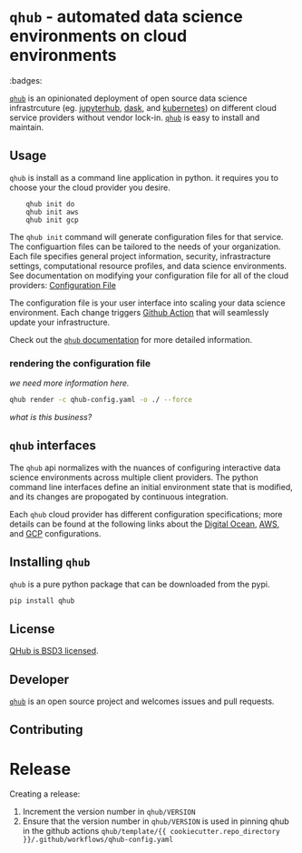 # `qhub` - automated data science environments on cloud environments

:badges:

[`qhub`][qhub] is an opinionated deployment of open source data science infrastrcuture (eg. [jupyterhub], [dask], and [kubernetes]) on different cloud service providers without vendor lock-in. [`qhub`][qhub] is easy to install and maintain.

## Usage

`qhub` is install as a command line application in python. it requires you to choose your the cloud provider you desire.

        qhub init do
        qhub init aws
        qhub init gcp

The `qhub init` command will generate configuration files for that service. The configuartion files can be tailored to the needs of your organization. Each file specifies general project information, security, infrastracture settings, computational resource profiles, and data science environments. See documentation on modifying your configuration file for all of the cloud providers: [Configuration File](https://github.com/Quansight/qhub/blob/master/docs/docs/aws/configuration.md) 

The configuration file is your user interface into scaling your data science environment. Each change triggers [Github Action] that will seamlessly update your infrastructure.

Check out the [`qhub` documentation][docs] for more detailed information.

### rendering the configuration file

_we need more information here._

```bash
qhub render -c qhub-config.yaml -o ./ --force
```
_what is this business?_

## `qhub` interfaces

The `qhub` api normalizes with the nuances of configuring interactive data science environments across multiple client providers. The python command line interfaces define an initial environment state that is modified, and its changes are propogated by continuous integration.

Each `qhub` cloud provider has different configuration specifications; more details can be found at the following links about the [Digital Ocean], [AWS], and [GCP] configurations.


## Installing `qhub`

`qhub` is a pure python package that can be downloaded from the pypi.

```bash
pip install qhub
```


## License

[QHub is BSD3 licensed](LICENSE).

## Developer

[`qhub`][qhub gh] is an open source project and welcomes issues and pull requests.

## Contributing

# Release

Creating a release:

1. Increment the version number in `qhub/VERSION`
2. Ensure that the version number in `qhub/VERSION` is used in pinning qhub in the github actions `qhub/template/{{ cookiecutter.repo_directory }}/.github/workflows/qhub-config.yaml`

[jupyterhub]: https://jupyter.org/hub "A multi-user version of the notebook designed for companies, classrooms and research labs"
[dask]: https://docs.dask.org/ "Dask is a flexible library for parallel computing in Python."
[kubernetes]: https://kubernetes.io/ "Automated container deployment, scaling, and management"
[qhub]: https://qhub.dev/ ""
[Github Action]: #
[Digital Ocean]: # "digital ocean"
[AWS]: # "amazon web services"
[GCP]: # "google cloud provider"
[qhub gh]: https://github.com/Quansight/qhub "qhub github page"
[docs]: # "qhub documentation"